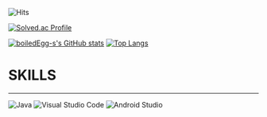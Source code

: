 ![Hits](https://hits.seeyoufarm.com/api/count/incr/badge.svg?url=https%3A%2F%2Fgithub.com%2FboiledEgg-s&count_bg=%23FFDAC7&title_bg=%23FFADAD&icon=&icon_color=%23E7E7E7&title=hits&edge_flat=false)

[![Solved.ac Profile](http://mazassumnida.wtf/api/v2/generate_badge?boj=seokjun2000)](https://solved.ac/seokjun2000/)

[![boiledEgg-s's GitHub stats](https://github-readme-stats.vercel.app/api?username=boiledEgg-s)](https://github.com/boiledEgg-s/github-readme-stats)
[![Top Langs](https://github-readme-stats.vercel.app/api/top-langs/?username=boiledEgg-s)](https://github.com/boiledEgg-s/github-readme-stats)

# SKILLS
---
![Java](https://img.shields.io/badge/Java-007396.svg?&style=for-the-badge&logo=Java&logoColor=white)
![Visual Studio Code](https://img.shields.io/badge/Visual%20Studio%20Code-007ACC.svg?&style=for-the-badge&logo=Visual%20Studio%20Code&logoColor=white)
![Android Studio](https://img.shields.io/badge/Android%20Studio-3DDC84.svg?&style=for-the-badge&logo=Android%20Studio&logoColor=white)
